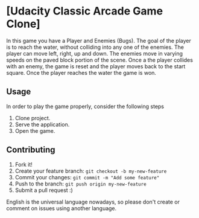 # [Udacity Classic Arcade Game Clone]

In this game you have a Player and Enemies (Bugs).
The goal of the player is to reach the water, without colliding into any one of the enemies.
The player can move left, right, up and down. The enemies move in varying speeds on the paved block portion of the scene.
Once a the player collides with an enemy, the game is reset and the player moves back to the start square.
Once the player reaches the water the game is won.

## Usage

In order to play the game properly, consider the following steps
1. Clone project.
2. Serve the application.
3. Open the game.


## Contributing

1. Fork it!
2. Create your feature branch: `git checkout -b my-new-feature`
3. Commit your changes: `git commit -m "Add some feature"`
4. Push to the branch: `git push origin my-new-feature`
5. Submit a pull request  :)

English is the universal language nowadays, so please don't create or comment on issues using another language.
